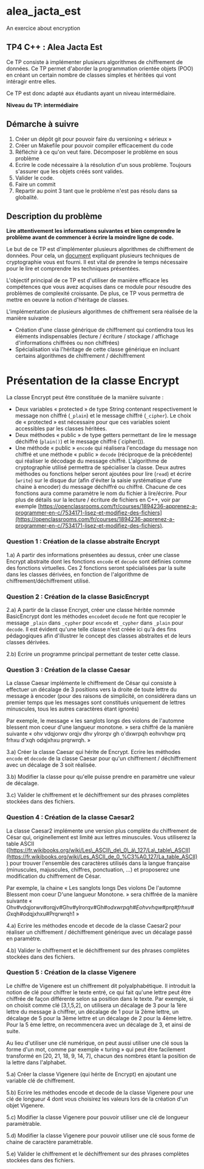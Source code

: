 # alea_jacta_est
An exercice about encryption

## TP4 C++ : Alea Jacta Est

Ce TP consiste à implémenter plusieurs algorithmes de chiffrement de données.
Ce TP permet d'aborder la programmation orientée objets (POO) en créant un certain nombre de classes simples et héritées qui vont intéragir entre elles. 

Ce TP est donc adapté aux étudiants ayant un niveau intermédiaire.

**Niveau du TP: intermédiaire**

## Démarche à suivre

1. Créer un dépôt git pour pouvoir faire du versioning « sérieux »
2. Créer un Makefile pour pouvoir compiler efficacement du code
3. Réfléchir à ce qu'on veut faire. Décomposer le problème en sous problème
4. Ecrire le code nécessaire à la résolution d'un sous problème. Toujours s'assurer que les objets créés sont valides.
5. Valider le code.
6. Faire un commit
7. Repartir au point 3 tant que le problème n'est pas résolu dans sa globalité.

## Description du problème

**Lire attentivement les informations suivantes et bien comprendre le problème avant de commencer à écrire la moindre ligne de code.**


Le but de ce TP est d'implémenter plusieurs algorithmes de chiffrement de données. Pour cela, un [document](cryptographie.pdf) expliquant plusieurs techniques de cryptographie vous est fourni. Il est vital de prendre le temps nécessaire pour le lire et comprendre les techniques présentées.

L'objectif principal de ce TP est d'utiliser de manière efficace les compétences que vous avez acquises dans ce module pour résoudre des problèmes de complexité croissante. De plus, ce TP vous permettra de mettre en oeuvre la notion d'héritage de classes. 

L'implémentation de plusieurs algorithmes de chiffrement sera réalisée de la manière suivante :

- Création d'une classe générique de chiffrement qui contiendra tous les éléments indispensables (lecture / écriture / stockage / affichage d'informations chiffrées ou non chiffrées)
- Spécialisation via l'héritage de cette classe générique en incluant certains algorithmes de chiffrement / déchiffrement

# Présentation de la classe Encrypt

La classe  Encrypt peut être constituée de la manière suivante :

- Deux variables « protected » de type String contenant respectivement le message non chiffré (`_plain`) et le message chiffré (`_cipher`). Le choix de « protected » est nécessaire pour que ces variables soient accessibles par les classes héritées.
- Deux méthodes « public » de type getters permettant de lire le message déchiffré (`plain()`) et le message chiffré (`cipher()).
- Une méthode « public » `encode` qui réalisera l'encodage du message non chiffré et une méthode « public » `decode` (réciproque de la précédente) qui réaliser le décodage du message chiffré.  L'algorithme de cryptographie utilisé permettra de spécialiser la classe.
Deux autres méthodes ou fonctions helper seront ajoutées pour lire (`read`) et écrire (`write`) sur le disque dur (afin d'éviter la saisie systématique d'une chaine à encoder) du message déchiffré ou chiffré. Chacune de ces fonctions aura comme paramètre le nom du fichier à lire/écrire. Pour plus de détails sur la lecture / écriture de fichiers en C++, voir par exemple [https://openclassrooms.com/fr/courses/1894236-apprenez-a-programmer-en-c/7534171-lisez-et-modifiez-des-fichiers](https://openclassrooms.com/fr/courses/1894236-apprenez-a-programmer-en-c/7534171-lisez-et-modifiez-des-fichiers). 


### Question 1 : Création de la classe abstraite Encrypt

1.a) A partir des informations présentées au dessus, créer une classe Encrypt abstraite dont les 
fonctions `encode` et `decode` sont définies comme des fonctions virtuelles. Ces 2 fonctions seront spécialisées par la suite dans les classes dérivées, en fonction de l'algorithme de chiffrement/déchiffrement utilisé.

### Question 2 : Création de la classe BasicEncrypt

2.a) A partir de la classe Encrypt, créer une classe héritée nommée BasicEncrypt dont les méthodes `encode`et `decode` ne font que recopier le message `_plain` dans `_cypher` pour `encode` et `_cypher`  dans `_plain` pour `decode`. Il est évident qu'une telle classe n'est créée ici qu'à des fins pédagogiques afin d'illustrer le concept des classes abstraites et de leurs classes dérivées.
 
2.b) Ecrire un programme principal permettant de tester cette classe.

### Question 3 : Création de la classe Caesar

La classe Caesar implémente le chiffrement de César qui consiste à effectuer un décalage de 3 positions vers la droite de toute lettre du message à encoder (pour des raisons de simplicité, on considérera dans un premier temps que les messages sont constitués uniquement de lettres minuscules, tous les autres caractères étant ignorés)

Par exemple, le message « les sanglots longs des violons de l'automne blessent mon coeur d'une langueur monotone. » sera chiffré de la manière suivante « ohv vdqjorwv orqjv dhv ylrorqv gh o'dxwrpqh eohvvhqw prq frhxu d'xqh odqjxhxu prqrwrqh. »


3.a) Créer la classe Caesar qui hérite de Encrypt. Ecrire les méthodes `encode` et `decode` de la classe Caesar pour qu'un chiffrement / déchiffrement avec un décalage de 3 soit réalisée.

3.b) Modifier la classe pour qu'elle puisse prendre en paramètre une valeur de décalage.

3.c) Valider le chiffrement et le déchiffrement sur des phrases complètes stockées dans des fichiers.

### Question 4 : Création de la classe Caesar2

La classe Caesar2 implémente une version plus complète du chiffrement de César qui, originellement est limité aux lettres minuscules. Vous utiliserez la table ASCII ([https://fr.wikibooks.org/wiki/Les\_ASCII\_de\_0\_à\_127/La\_table\_ASCII](https://fr.wikibooks.org/wiki/Les_ASCII_de_0_%C3%A0_127/La_table_ASCII)) pour trouver l'ensemble des caractères utilisés dans la langue française (minuscules, majuscules, chiffres, ponctuation, …) et proposerez une modification du chiffrement de César.

Par exemple, la chaine « Les sanglots longs Des violons De l'automne Blessent mon coeur D'une langueur Monotone. » sera chiffrée de la manière suivante « Ohv#vdqjorwv#orqjv#Ghv#ylrorqv#Gh#o*dxwrpqh#Eohvvhqw#prq#frhxu#G*xqh#odqjxhxu#Prqrwrqh1 »

4.a) Ecrire les méthodes encode et decode de la classe Caesar2 pour réaliser un chiffrement / déchiffrement générique avec un décalage passé en paramètre.

4.b) Valider le chiffrement et le déchiffrement sur des phrases complètes stockées dans des fichiers.


### Question 5 : Création de la classe Vigenere

Le chiffre de Vigenere est un chiffrement dit polyalphabétique. Il introduit la notion de clé pour chiffrer le texte entré, ce qui fait qu'une lettre peut être chiffrée de façon différente selon sa position dans le texte. Par exemple, si on choisit comme clé [3,1,5,2], on utilisera un décalage de 3 pour la 1ère lettre du message à chiffrer, un décalage de 1 pour la 2ème
lettre, un décalage de 5 pour la 3ème lettre et un décalage de 2 pour la 4ème lettre. Pour la 5 ème lettre, on recommencera avec un décalage de 3, et ainsi de suite.

Au lieu d'utiliser une clé numérique, on peut aussi utiliser une clé sous la forme d'un mot, comme par exemple « turing » qui peut être facilement transformé en [20, 21, 18, 9, 14, 7], chacun des nombres étant la position de la lettre dans l'alphabet.

5.a) Créer la classe Vigenere (qui hérite de Encrypt) en ajoutant une variable clé de chiffrement.

5.b) Ecrire les méthodes encode et decode de la classe Vigenere pour une clé de longueur 4 dont vous choisirez les valeurs lors de la création d'un objet Vigenere.

5.c) Modifier la classe Vigenere pour pouvoir utiliser une clé de longueur paramètrable.

5.d) Modifier la classe Vigenere pour pouvoir utiliser une clé sous forme de chaine de caractère paramètrable.

5.e) Valider le chiffrement et le déchiffrement sur des phrases complètes stockées dans des fichiers.
